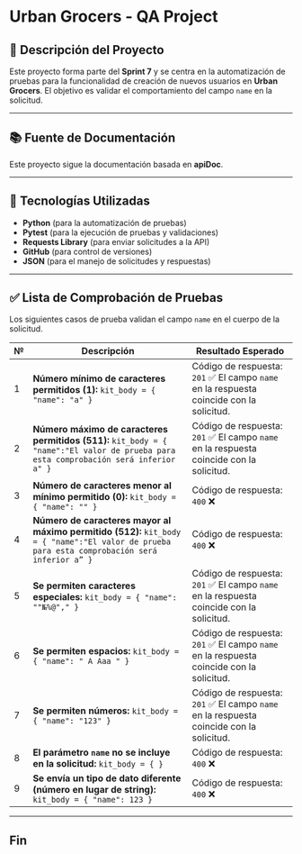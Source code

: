 # Urban Grocers - QA Project  


## 📌 Descripción del Proyecto  
Este proyecto forma parte del **Sprint 7** y se centra en la automatización de pruebas para la funcionalidad de creación de nuevos usuarios en **Urban Grocers**. El objetivo es validar el comportamiento del campo `name` en la solicitud.  

---


## 📚 Fuente de Documentación  
Este proyecto sigue la documentación basada en **apiDoc**.

---

## 🚀 Tecnologías Utilizadas
- **Python** (para la automatización de pruebas)  
- **Pytest** (para la ejecución de pruebas y validaciones)  
- **Requests Library** (para enviar solicitudes a la API)  
- **GitHub** (para control de versiones)  
- **JSON** (para el manejo de solicitudes y respuestas)  

---

## ✅ Lista de Comprobación de Pruebas  

Los siguientes casos de prueba validan el campo `name` en el cuerpo de la solicitud.  

| №  | Descripción | Resultado Esperado |
|----|------------|--------------------|
| 1  | **Número mínimo de caracteres permitidos (1):** `kit_body = { "name": "a" }` | Código de respuesta: `201` ✅ El campo `name` en la respuesta coincide con la solicitud. |
| 2  | **Número máximo de caracteres permitidos (511):** `kit_body = { "name":"El valor de prueba para esta comprobación será inferior a" }` | Código de respuesta: `201` ✅ El campo `name` en la respuesta coincide con la solicitud. |
| 3  | **Número de caracteres menor al mínimo permitido (0):** `kit_body = { "name": "" }` | Código de respuesta: `400` ❌ |
| 4  | **Número de caracteres mayor al máximo permitido (512):** `kit_body = { "name":"El valor de prueba para esta comprobación será inferior a” }` | Código de respuesta: `400` ❌ |
| 5  | **Se permiten caracteres especiales:** `kit_body = { "name": ""№%@"," }` | Código de respuesta: `201` ✅ El campo `name` en la respuesta coincide con la solicitud. |
| 6  | **Se permiten espacios:** `kit_body = { "name": " A Aaa " }` | Código de respuesta: `201` ✅ El campo `name` en la respuesta coincide con la solicitud. |
| 7  | **Se permiten números:** `kit_body = { "name": "123" }` | Código de respuesta: `201` ✅ El campo `name` en la respuesta coincide con la solicitud. |
| 8  | **El parámetro `name` no se incluye en la solicitud:** `kit_body = { }` | Código de respuesta: `400` ❌ |
| 9  | **Se envía un tipo de dato diferente (número en lugar de string):** `kit_body = { "name": 123 }` | Código de respuesta: `400` ❌ |

---

## Fin
